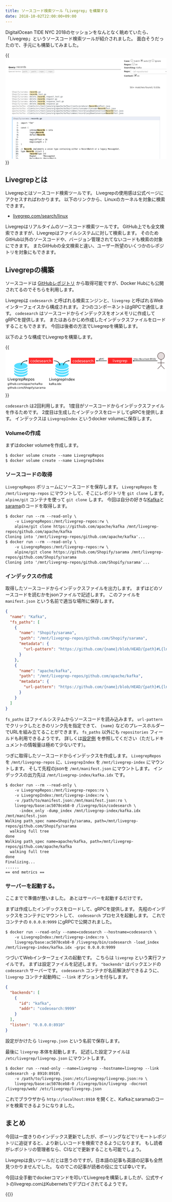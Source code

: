 ```yaml
---
title: ソースコード検索ツール「Livegrep」を構築する
date: 2018-10-02T22:00:00+09:00
---
```


DigitalOcean TIDE NYC 2018のセッションをなんとなく眺めていたら、「Livegrep」というソースコード検索ツールが紹介されました。
面白そうだったので、手元にも構築してみました。

{{<img src="livegrep-screenshot.png" alt="Livegrepのスクリーンショット">}}

Livegrepとは
------------

Livegrepとはソースコード検索ツールです。
Livegrepの使用感は公式ページにアクセスすればわかります。
以下のリンクから、Linuxのカーネルを対象に検索できます。

- [livegrep.com/search/linux](https://livegrep.com/search/linux)

Livegrepはリアルタイムのソースコード検索ツールです。
GitHub上でも全文検索できますが、Livegrepはファイルシステムに対して検索します。
そのためGitHub以外のソースコードや、バージョン管理されてないコードも検索の対象にできます。
またGitHubの全文検索と違い、ユーザー所望のいくつかのレポジトリを対象にもできます。

Livegrepの構築
--------------

ソースコードは [GitHubレポジトリ](https://github.com/livegrep/livegrep) から取得可能ですが、Docker Hubにも公開されてるのでそちらを利用します。

Livegrepは `codesearch` と呼ばれる検索エンジンと、`livegrep` と呼ばれるWebインターフェイスから構成されます。
2つのコンポーネントはgRPCで通信します。
`codesearch` はソースコードからインデックスをオンメモリに作成してgRPCを提供します。
またはあらかじめ作成したインデックスファイルをロードすることもできます。
今回は後者の方法でLivegrepを構築します。

以下のような構成でLivegrepを構築します。

{{<img src="livegrep-architecture.png" alt="Livegrepのアーキテクチャ">}}

`codesearch` は2回利用します。
1度目がソースコードからインデックスファイルを作るためです。
2度目は生成したインデックスをロードしてgRPCを提供します。
インデックスは `LivegrepIndex` というdocker volumeに保存します。

### Volumeの作成

まずはdocker volumeを作成します。

```console
$ docker volume create --name LivegrepRepos
$ docker volume create --name LivegrepIndex
```

### ソースコードの取得

`LivegrepRepos` ボリュームにソースコードを保存します。
`LivegrepRepos` を `/mnt/livegrep-repos` にマウントして、そこにレポジトリを `git clone` します。
`alpine/git` コンテナを使って `git clone` します。
今回は自分の好きな[Kafka][]と[sarama][]のコードを取得します。


```console
$ docker run --rm --read-only \
    -v LivegrepRepos:/mnt/livegrep-repos:rw \
    alpine/git clone https://github.com/apache/kafka /mnt/livegrep-repos/github.com/apache/kafka
Cloning into '/mnt/livegrep-repos/github.com/apache/kafka'...
$ docker run --rm --read-only \
    -v LivegrepRepos:/mnt/livegrep-repos:rw \
    alpine/git clone https://github.com/Shopify/sarama /mnt/livegrep-repos/github.com/Shopify/sarama
Cloning into '/mnt/livegrep-repos/github.com/Shopify/sarama'...
```

### インデックスの作成

取得したソースコードからインデックスファイルを出力します。
まずはどのソースコードを読むかをjsonファイルで記述します。
このファイルを `manifest.json` という名前で適当な場所に保存します。

```json
{
  "name": "Kafka",
  "fs_paths": [
    {
      "name": "Shopify/sarama",
      "path": "/mnt/livegrep-repos/github.com/Shopify/sarama",
      "metadata": {
        "url-pattern": "https://github.com/{name}/blob/HEAD/{path}#L{lno}"
      }
    },
    {
      "name": "apache/kafka",
      "path": "/mnt/livegrep-repos/github.com/apache/kafka",
      "metadata": {
        "url-pattern": "https://github.com/{name}/blob/HEAD/{path}#L{lno}"
      }
    }
  ]
}
```

`fs_paths` はファイルシステムからソースコードを読み込みます。
`url-pattern` でクリックしたときのリンク先を指定できて、 `{name}` などのプレースホルダーでURLを組み立てることができます。
`fs_paths` 以外にも `repositories` フィールドも利用できるようです。
詳しくは[設定例][example] を参照してください（ただしドキュメントの情報量は極めて少ないです）。


つぎに取得したソースコードからインデックスを作成します。
`LivegrepRepos` を `/mnt/livegrep-repos` に、`LivegrepIndex` を `/mnt/livegrep-index` にマウントします。
そして先程のjsonを `/mnt/manifest.json` にマウントします。
インデックスの出力先は `/mnt/livegrep-index/kafka.idx` です。

```console
$ docker run --rm --read-only \
    -v LivegrepRepos:/mnt/livegrep-repos:ro \
    -v LivegrepIndex:/mnt/livegrep-index:rw \
    -v /path/to/manifest.json:/mnt/manifest.json:ro \
    livegrep/base:ac5078ceb8-0 /livegrep/bin/codesearch \
      -index_only -dump_index /mnt/livegrep-index/kafka.idx /mnt/manifest.json
Walking path_spec name=Shopify/sarama, path=/mnt/livegrep-repos/github.com/Shopify/sarama
  walking full tree
done
Walking path_spec name=apache/kafka, path=/mnt/livegrep-repos/github.com/apache/kafka
  walking full tree
done
Finalizing...
......
== end metrics ==
```

### サーバーを起動する。

ここまでで準備が整いました。
あとはサーバーを起動するだけです。

まずは作成したインデックスをロードして、gRPCを提供します。
先程のインデックスをコンテナにマウントして、 `codesearch` プロセスを起動します。
これでコンテナの `0.0.0.0:9999` にgRPCで公開されました。

```console
$ docker run --read-only --name=codesearch --hostname=codesearch \
    -v LivegrepIndex:/mnt/livegrep-index:ro \
    livegrep/base:ac5078ceb8-0 /livegrep/bin/codesearch -load_index /mnt/livegrep-index/kafka.idx -grpc 0.0.0.0:9999
```

つづいてWebインターフェイスの起動です。
こちらは `livegrep` という実行ファイルです。
まずは設定ファイルを記述します。
`"backends"` はバックエンドの`codesearch` サーバーです。
`codesearch` コンテナが名前解決ができるように、`livegrep` コンテナ起動時に `--link` オプションを付与します。

```json
{
  "backends": [
    {
      "id": "kafka",
      "addr": "codesearch:9999"
    }
  ],
  "listen": "0.0.0.0:8910"
}
```

設定がかけたら `livegrep.json` という名前で保存します。

最後に `livegrep` 本体を起動します。
記述した設定ファイルは `/etc/livegrep/livegrep.json` にマウントします。

```console
$ docker run --read-only --name=livegrep --hostname=livegrep --link codesearch -p 8910:8910\
    -v /path/to/livegrep.json:/etc/livegrep/livegrep.json:ro \
    livegrep/base:ac5078ceb8-0 /livegrep/bin/livegrep -docroot /livegrep/web/ /etc/livegrep/livegrep.json
```

これでブラウザから `http://localhost:8910` を開くと、Kafkaとsaramaのコードを検索できるようになりました。

まとめ
------

今回は一度きりのインデックス更新でしたが、ポーリングなどでリモートレポジトリに追従すると、より新しいコードを検索できるようになります。
もし読者がレポジトリの管理者なら、CIなどで更新することも可能でしょう。

Livegrepは良いツールだとは思うのですが。日本語の記事も英語の記事も全然見つかりませんでした。
なのでこの記事が読者の役に立てば幸いです。

今回は全手動でdockerコマンドを叩いてLivegrepを構築しましたが、公式サイトのlivegrep.comはKubernetsでデプロイされてるようです。

{{<github src="livegrep/livegrep.com">}}

[example]: https://github.com/livegrep/livegrep/blob/master/doc/examples/livegrep/index.json
[Kafka]: https://github.com/apache/kafka
[sarama]: https://github.com/Shopify/sarama
